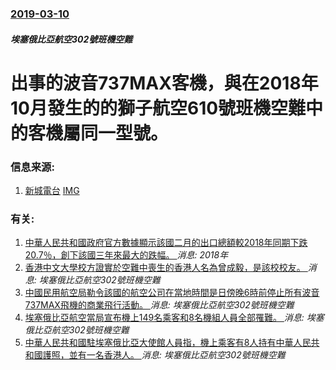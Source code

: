 ### [2019-03-10](/news/2019/03/10/index.md)

##### 埃塞俄比亞航空302號班機空難
# 出事的波音737MAX客機，與在2018年10月發生的的獅子航空610號班機空難中的客機屬同一型號。 




### 信息来源:

1. [新城電台](http://www.metroradio.com.hk/News/live.aspx?NewsId=20190311050910) [IMG](http://www.metroradio.com.hk/images/share.jpg)

### 有关:

1. [中華人民共和國政府官方數據顯示該國二月的出口總額較2018年同期下跌20.7％，創下該國三年來最大的跌幅。 ](/zh/news/2019/03/8/中華人民共和國政府官方數據顯示該國二月的出口總額較2018年同期下跌207-創下該國三年來最大的跌幅.md) _消息: 2018年_
2. [香港中文大學校方證實於空難中喪生的香港人名為曾成毅，是該校校友。 ](/zh/news/2019/03/11/香港中文大學校方證實於空難中喪生的香港人名為曾成毅-是該校校友.md) _消息: 埃塞俄比亞航空302號班機空難_
3. [中國民用航空局勒令該國的航空公司在當地時間是日傍晚6時前停止所有波音737MAX飛機的商業飛行活動。 ](/zh/news/2019/03/11/中國民用航空局勒令該國的航空公司在當地時間是日傍晚6時前停止所有波音737MAX飛機的商業飛行活動.md) _消息: 埃塞俄比亞航空302號班機空難_
4. [埃塞俄比亞航空當局宣布機上149名乘客和8名機組人員全部罹難。 ](/zh/news/2019/03/10/埃塞俄比亞航空當局宣布機上149名乘客和8名機組人員全部罹難.md) _消息: 埃塞俄比亞航空302號班機空難_
5. [中華人民共和國駐埃塞俄比亞大使館人員指，機上乘客有8人持有中華人民共和國護照，並有一名香港人。 ](/zh/news/2019/03/10/中華人民共和國駐埃塞俄比亞大使館人員指-機上乘客有8人持有中華人民共和國護照-並有一名香港人.md) _消息: 埃塞俄比亞航空302號班機空難_
